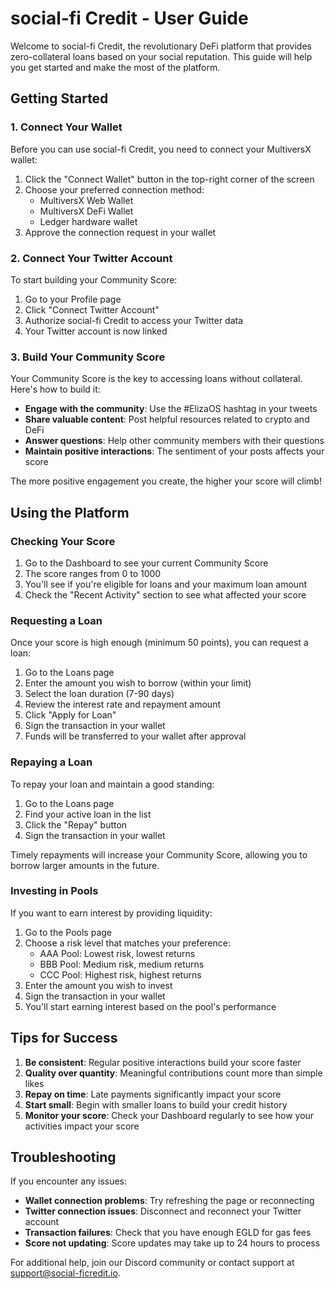 # social-fi Credit - User Guide

Welcome to social-fi Credit, the revolutionary DeFi platform that provides zero-collateral loans based on your social reputation. This guide will help you get started and make the most of the platform.

## Getting Started

### 1. Connect Your Wallet

Before you can use social-fi Credit, you need to connect your MultiversX wallet:

1. Click the "Connect Wallet" button in the top-right corner of the screen
2. Choose your preferred connection method:
   - MultiversX Web Wallet
   - MultiversX DeFi Wallet
   - Ledger hardware wallet
3. Approve the connection request in your wallet

### 2. Connect Your Twitter Account

To start building your Community Score:

1. Go to your Profile page
2. Click "Connect Twitter Account"
3. Authorize social-fi Credit to access your Twitter data
4. Your Twitter account is now linked

### 3. Build Your Community Score

Your Community Score is the key to accessing loans without collateral. Here's how to build it:

- **Engage with the community**: Use the #ElizaOS hashtag in your tweets
- **Share valuable content**: Post helpful resources related to crypto and DeFi
- **Answer questions**: Help other community members with their questions
- **Maintain positive interactions**: The sentiment of your posts affects your score

The more positive engagement you create, the higher your score will climb!

## Using the Platform

### Checking Your Score

1. Go to the Dashboard to see your current Community Score
2. The score ranges from 0 to 1000
3. You'll see if you're eligible for loans and your maximum loan amount
4. Check the "Recent Activity" section to see what affected your score

### Requesting a Loan

Once your score is high enough (minimum 50 points), you can request a loan:

1. Go to the Loans page
2. Enter the amount you wish to borrow (within your limit)
3. Select the loan duration (7-90 days)
4. Review the interest rate and repayment amount
5. Click "Apply for Loan"
6. Sign the transaction in your wallet
7. Funds will be transferred to your wallet after approval

### Repaying a Loan

To repay your loan and maintain a good standing:

1. Go to the Loans page
2. Find your active loan in the list
3. Click the "Repay" button
4. Sign the transaction in your wallet

Timely repayments will increase your Community Score, allowing you to borrow larger amounts in the future.

### Investing in Pools

If you want to earn interest by providing liquidity:

1. Go to the Pools page
2. Choose a risk level that matches your preference:
   - AAA Pool: Lowest risk, lowest returns
   - BBB Pool: Medium risk, medium returns
   - CCC Pool: Highest risk, highest returns
3. Enter the amount you wish to invest
4. Sign the transaction in your wallet
5. You'll start earning interest based on the pool's performance

## Tips for Success

1. **Be consistent**: Regular positive interactions build your score faster
2. **Quality over quantity**: Meaningful contributions count more than simple likes
3. **Repay on time**: Late payments significantly impact your score
4. **Start small**: Begin with smaller loans to build your credit history
5. **Monitor your score**: Check your Dashboard regularly to see how your activities impact your score

## Troubleshooting

If you encounter any issues:

- **Wallet connection problems**: Try refreshing the page or reconnecting
- **Twitter connection issues**: Disconnect and reconnect your Twitter account
- **Transaction failures**: Check that you have enough EGLD for gas fees
- **Score not updating**: Score updates may take up to 24 hours to process

For additional help, join our Discord community or contact support at support@social-ficredit.io.
